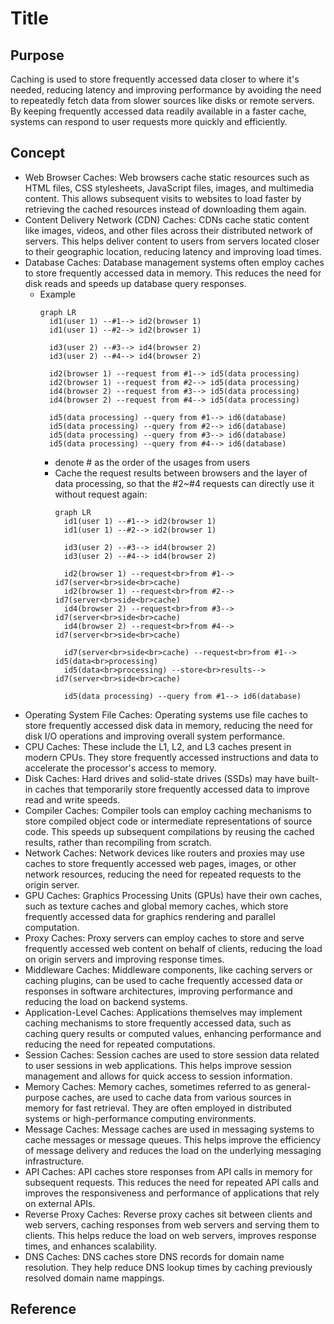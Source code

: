 # Title

## Purpose

Caching is used to store frequently accessed data closer to where it's needed, reducing latency and improving performance by avoiding the need to repeatedly fetch data from slower sources like disks or remote servers. By keeping frequently accessed data readily available in a faster cache, systems can respond to user requests more quickly and efficiently.

## Concept

* Web Browser Caches: Web browsers cache static resources such as HTML files, CSS stylesheets, JavaScript files, images, and multimedia content. This allows subsequent visits to websites to load faster by retrieving the cached resources instead of downloading them again.
* Content Delivery Network (CDN) Caches: CDNs cache static content like images, videos, and other files across their distributed network of servers. This helps deliver content to users from servers located closer to their geographic location, reducing latency and improving load times.
* Database Caches: Database management systems often employ caches to store frequently accessed data in memory. This reduces the need for disk reads and speeds up database query responses.
  * Example
    ```mermaid
    graph LR
      id1(user 1) --#1--> id2(browser 1)
      id1(user 1) --#2--> id2(browser 1)
    
      id3(user 2) --#3--> id4(browser 2)
      id3(user 2) --#4--> id4(browser 2)
    
      id2(browser 1) --request from #1--> id5(data processing)
      id2(browser 1) --request from #2--> id5(data processing)
      id4(browser 2) --request from #3--> id5(data processing)
      id4(browser 2) --request from #4--> id5(data processing)
    
      id5(data processing) --query from #1--> id6(database)
      id5(data processing) --query from #2--> id6(database)
      id5(data processing) --query from #3--> id6(database)
      id5(data processing) --query from #4--> id6(database)
    ```
    * denote # as the order of the usages from users
    * Cache the request results between browsers and the layer of data processing, so that the #2~#4 requests can directly use it without request again:
      ```mermaid
      graph LR
        id1(user 1) --#1--> id2(browser 1)
        id1(user 1) --#2--> id2(browser 1)
      
        id3(user 2) --#3--> id4(browser 2)
        id3(user 2) --#4--> id4(browser 2)
      
        id2(browser 1) --request<br>from #1--> id7(server<br>side<br>cache)
        id2(browser 1) --request<br>from #2--> id7(server<br>side<br>cache)
        id4(browser 2) --request<br>from #3--> id7(server<br>side<br>cache)
        id4(browser 2) --request<br>from #4--> id7(server<br>side<br>cache)
      
        id7(server<br>side<br>cache) --request<br>from #1--> id5(data<br>processing)
        id5(data<br>processing) --store<br>results--> id7(server<br>side<br>cache)
      
        id5(data processing) --query from #1--> id6(database)
      ```
* Operating System File Caches: Operating systems use file caches to store frequently accessed disk data in memory, reducing the need for disk I/O operations and improving overall system performance.
* CPU Caches: These include the L1, L2, and L3 caches present in modern CPUs. They store frequently accessed instructions and data to accelerate the processor's access to memory.
* Disk Caches: Hard drives and solid-state drives (SSDs) may have built-in caches that temporarily store frequently accessed data to improve read and write speeds.
* Compiler Caches: Compiler tools can employ caching mechanisms to store compiled object code or intermediate representations of source code. This speeds up subsequent compilations by reusing the cached results, rather than recompiling from scratch.
* Network Caches: Network devices like routers and proxies may use caches to store frequently accessed web pages, images, or other network resources, reducing the need for repeated requests to the origin server.
* GPU Caches: Graphics Processing Units (GPUs) have their own caches, such as texture caches and global memory caches, which store frequently accessed data for graphics rendering and parallel computation.
* Proxy Caches: Proxy servers can employ caches to store and serve frequently accessed web content on behalf of clients, reducing the load on origin servers and improving response times.
* Middleware Caches: Middleware components, like caching servers or caching plugins, can be used to cache frequently accessed data or responses in software architectures, improving performance and reducing the load on backend systems.
* Application-Level Caches: Applications themselves may implement caching mechanisms to store frequently accessed data, such as caching query results or computed values, enhancing performance and reducing the need for repeated computations.
* Session Caches: Session caches are used to store session data related to user sessions in web applications. This helps improve session management and allows for quick access to session information.
* Memory Caches: Memory caches, sometimes referred to as general-purpose caches, are used to cache data from various sources in memory for fast retrieval. They are often employed in distributed systems or high-performance computing environments.
* Message Caches: Message caches are used in messaging systems to cache messages or message queues. This helps improve the efficiency of message delivery and reduces the load on the underlying messaging infrastructure.
* API Caches: API caches store responses from API calls in memory for subsequent requests. This reduces the need for repeated API calls and improves the responsiveness and performance of applications that rely on external APIs.
* Reverse Proxy Caches: Reverse proxy caches sit between clients and web servers, caching responses from web servers and serving them to clients. This helps reduce the load on web servers, improves response times, and enhances scalability.
* DNS Caches: DNS caches store DNS records for domain name resolution. They help reduce DNS lookup times by caching previously resolved domain name mappings.

## Reference

